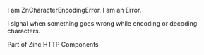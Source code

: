 I am ZnCharacterEncodingError.I am an Error.I signal when something goes wrong while encoding or decoding characters.Part of Zinc HTTP Components